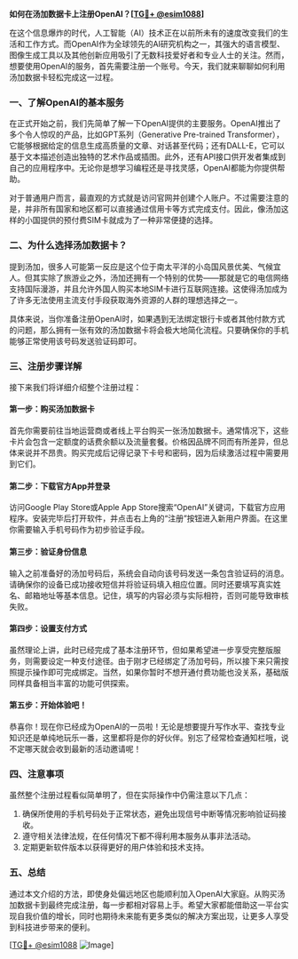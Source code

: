 **如何在汤加数据卡上注册OpenAI？[[TG💪+ @esim1088](https://t.me/s/esim1088)]**

在这个信息爆炸的时代，人工智能（AI）技术正在以前所未有的速度改变我们的生活和工作方式。而OpenAI作为全球领先的AI研究机构之一，其强大的语言模型、图像生成工具以及其他创新应用吸引了无数科技爱好者和专业人士的关注。然而，想要使用OpenAI的服务，首先需要注册一个账号。今天，我们就来聊聊如何利用汤加数据卡轻松完成这一过程。

### 一、了解OpenAI的基本服务

在正式开始之前，我们先简单了解一下OpenAI提供的主要服务。OpenAI推出了多个令人惊叹的产品，比如GPT系列（Generative Pre-trained Transformer），它能够根据给定的信息生成高质量的文章、对话甚至代码；还有DALL-E，它可以基于文本描述创造出独特的艺术作品或插图。此外，还有API接口供开发者集成到自己的应用程序中。无论你是想学习编程还是寻找灵感，OpenAI都能为你提供帮助。

对于普通用户而言，最直观的方式就是访问官网并创建个人账户。不过需要注意的是，并非所有国家和地区都可以直接通过信用卡等方式完成支付。因此，像汤加这样的小国提供的预付费SIM卡就成为了一种非常便捷的选择。

### 二、为什么选择汤加数据卡？

提到汤加，很多人可能第一反应是这个位于南太平洋的小岛国风景优美、气候宜人。但其实除了旅游业之外，汤加还拥有一个特别的优势——那就是它的电信网络支持国际漫游，并且允许外国人购买本地SIM卡进行互联网连接。这使得汤加成为了许多无法使用主流支付手段获取海外资源的人群的理想选择之一。

具体来说，当你准备注册OpenAI时，如果遇到无法绑定银行卡或者其他付款方式的问题，那么拥有一张有效的汤加数据卡将会极大地简化流程。只要确保你的手机能够正常使用该号码发送验证码即可。

### 三、注册步骤详解

接下来我们将详细介绍整个注册过程：

#### 第一步：购买汤加数据卡
首先你需要前往当地运营商或者线上平台购买一张汤加数据卡。通常情况下，这些卡片会包含一定额度的话费余额以及流量套餐。价格因品牌不同而有所差异，但总体来说并不昂贵。购买完成后记得记录下卡号和密码，因为后续激活过程中需要用到它们。

#### 第二步：下载官方App并登录
访问Google Play Store或Apple App Store搜索“OpenAI”关键词，下载官方应用程序。安装完毕后打开软件，并点击右上角的“注册”按钮进入新用户界面。在这里你需要输入手机号码作为初步验证手段。

#### 第三步：验证身份信息
输入之前准备好的汤加号码后，系统会自动向该号码发送一条包含验证码的消息。请确保你的设备已成功接收短信并将验证码填入相应位置。同时还要填写真实姓名、邮箱地址等基本信息。记住，填写的内容必须与实际相符，否则可能导致审核失败。

#### 第四步：设置支付方式
虽然理论上讲，此时已经完成了基本注册环节，但如果希望进一步享受完整版服务，则需要设定一种支付途径。由于刚才已经绑定了汤加号码，所以接下来只需按照提示操作即可完成绑定。当然，如果你暂时不想开通付费功能也没关系，基础版同样具备相当丰富的功能可供探索。

#### 第五步：开始体验吧！
恭喜你！现在你已经成为OpenAI的一员啦！无论是想要提升写作水平、查找专业知识还是单纯地玩乐一番，这里都将是你的好伙伴。别忘了经常检查通知栏哦，说不定哪天就会收到最新的活动邀请呢！

### 四、注意事项

虽然整个注册过程看似简单明了，但在实际操作中仍需注意以下几点：
1. 确保所使用的手机号码处于正常状态，避免出现信号中断等情况影响验证码接收。
2. 遵守相关法律法规，在任何情况下都不得利用本服务从事非法活动。
3. 定期更新软件版本以获得更好的用户体验和技术支持。

### 五、总结

通过本文介绍的方法，即使身处偏远地区也能顺利加入OpenAI大家庭。从购买汤加数据卡到最终完成注册，每一步都相对容易上手。希望大家都能借助这一平台实现自我价值的增长，同时也期待未来能有更多类似的解决方案出现，让更多人享受到科技进步带来的便利。

[[TG💪+ @esim1088](https://t.me/s/esim1088) ![Image](https://i.postimg.cc/4NQfJmqS/Snipaste-2025-05-13-00-14-12.png)]